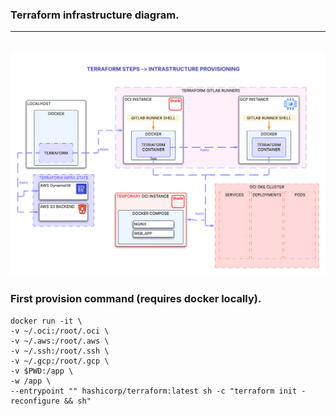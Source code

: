 ### Terraform infrastructure diagram.
---
![terraform-diagram](./infra-diagram/infra-diagram-website-portifolio.png)
---
### First provision command (requires docker locally).
```
docker run -it \
-v ~/.oci:/root/.oci \
-v ~/.aws:/root/.aws \
-v ~/.ssh:/root/.ssh \
-v ~/.gcp:/root/.gcp \
-v $PWD:/app \
-w /app \
--entrypoint "" hashicorp/terraform:latest sh -c "terraform init -reconfigure && sh"
```
